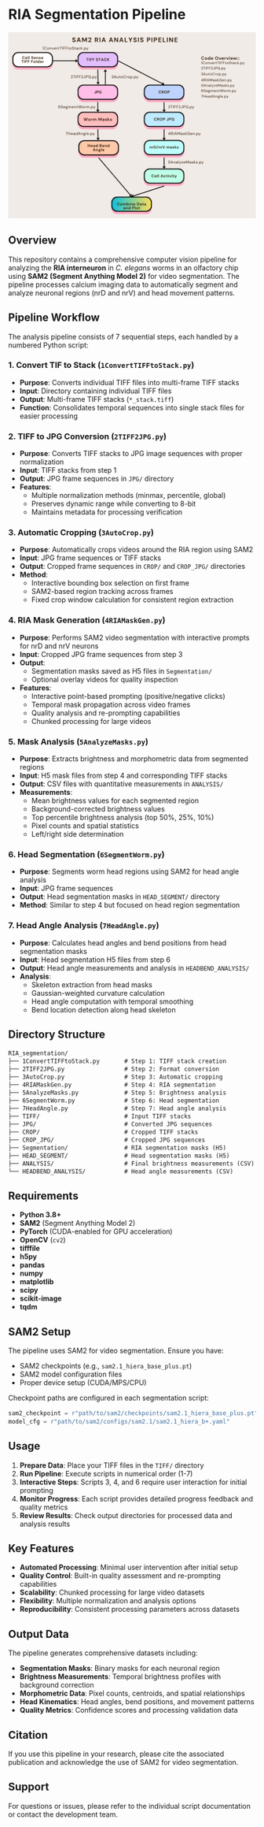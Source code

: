 # RIA Segmentation Pipeline

![Workflow Overview](workflow.png)

## Overview

This repository contains a comprehensive computer vision pipeline for analyzing the **RIA interneuron** in *C. elegans* worms in an olfactory chip using **SAM2 (Segment Anything Model 2)** for video segmentation. The pipeline processes calcium imaging data to automatically segment and analyze neuronal regions (nrD and nrV) and head movement patterns.

## Pipeline Workflow

The analysis pipeline consists of 7 sequential steps, each handled by a numbered Python script:

### 1. **Convert TIF to Stack** (`1ConvertTIFFtoStack.py`)
- **Purpose**: Converts individual TIFF files into multi-frame TIFF stacks
- **Input**: Directory containing individual TIFF files
- **Output**: Multi-frame TIFF stacks (`*_stack.tiff`)
- **Function**: Consolidates temporal sequences into single stack files for easier processing

### 2. **TIFF to JPG Conversion** (`2TIFF2JPG.py`)
- **Purpose**: Converts TIFF stacks to JPG image sequences with proper normalization
- **Input**: TIFF stacks from step 1
- **Output**: JPG frame sequences in `JPG/` directory
- **Features**: 
  - Multiple normalization methods (minmax, percentile, global)
  - Preserves dynamic range while converting to 8-bit
  - Maintains metadata for processing verification

### 3. **Automatic Cropping** (`3AutoCrop.py`)
- **Purpose**: Automatically crops videos around the RIA region using SAM2
- **Input**: JPG frame sequences or TIFF stacks
- **Output**: Cropped frame sequences in `CROP/` and `CROP_JPG/` directories
- **Method**: 
  - Interactive bounding box selection on first frame
  - SAM2-based region tracking across frames
  - Fixed crop window calculation for consistent region extraction

### 4. **RIA Mask Generation** (`4RIAMaskGen.py`)
- **Purpose**: Performs SAM2 video segmentation with interactive prompts for nrD and nrV neurons
- **Input**: Cropped JPG frame sequences from step 3
- **Output**: 
  - Segmentation masks saved as H5 files in `Segmentation/`
  - Optional overlay videos for quality inspection
- **Features**:
  - Interactive point-based prompting (positive/negative clicks)
  - Temporal mask propagation across video frames
  - Quality analysis and re-prompting capabilities
  - Chunked processing for large videos

### 5. **Mask Analysis** (`5AnalyzeMasks.py`)
- **Purpose**: Extracts brightness and morphometric data from segmented regions
- **Input**: H5 mask files from step 4 and corresponding TIFF stacks
- **Output**: CSV files with quantitative measurements in `ANALYSIS/`
- **Measurements**:
  - Mean brightness values for each segmented region
  - Background-corrected brightness values
  - Top percentile brightness analysis (top 50%, 25%, 10%)
  - Pixel counts and spatial statistics
  - Left/right side determination

### 6. **Head Segmentation** (`6SegmentWorm.py`)
- **Purpose**: Segments worm head regions using SAM2 for head angle analysis
- **Input**: JPG frame sequences
- **Output**: Head segmentation masks in `HEAD_SEGMENT/` directory
- **Method**: Similar to step 4 but focused on head region segmentation

### 7. **Head Angle Analysis** (`7HeadAngle.py`)
- **Purpose**: Calculates head angles and bend positions from head segmentation masks
- **Input**: Head segmentation H5 files from step 6
- **Output**: Head angle measurements and analysis in `HEADBEND_ANALYSIS/`
- **Analysis**:
  - Skeleton extraction from head masks
  - Gaussian-weighted curvature calculation
  - Head angle computation with temporal smoothing
  - Bend location detection along head skeleton

## Directory Structure

```
RIA_segmentation/
├── 1ConvertTIFFtoStack.py       # Step 1: TIFF stack creation
├── 2TIFF2JPG.py                 # Step 2: Format conversion
├── 3AutoCrop.py                 # Step 3: Automatic cropping
├── 4RIAMaskGen.py               # Step 4: RIA segmentation
├── 5AnalyzeMasks.py             # Step 5: Brightness analysis
├── 6SegmentWorm.py              # Step 6: Head segmentation
├── 7HeadAngle.py                # Step 7: Head angle analysis
├── TIFF/                        # Input TIFF stacks
├── JPG/                         # Converted JPG sequences
├── CROP/                        # Cropped TIFF stacks
├── CROP_JPG/                    # Cropped JPG sequences
├── Segmentation/                # RIA segmentation masks (H5)
├── HEAD_SEGMENT/                # Head segmentation masks (H5)
├── ANALYSIS/                    # Final brightness measurements (CSV)
└── HEADBEND_ANALYSIS/           # Head angle measurements (CSV)
```

## Requirements

- **Python 3.8+**
- **SAM2** (Segment Anything Model 2)
- **PyTorch** (CUDA-enabled for GPU acceleration)
- **OpenCV** (`cv2`)
- **tifffile**
- **h5py**
- **pandas**
- **numpy**
- **matplotlib**
- **scipy**
- **scikit-image**
- **tqdm**

## SAM2 Setup

The pipeline uses SAM2 for video segmentation. Ensure you have:
- SAM2 checkpoints (e.g., `sam2.1_hiera_base_plus.pt`)
- SAM2 model configuration files
- Proper device setup (CUDA/MPS/CPU)

Checkpoint paths are configured in each segmentation script:
```python
sam2_checkpoint = r"path/to/sam2/checkpoints/sam2.1_hiera_base_plus.pt"
model_cfg = r"path/to/sam2/configs/sam2.1/sam2.1_hiera_b+.yaml"
```

## Usage

1. **Prepare Data**: Place your TIFF files in the `TIFF/` directory
2. **Run Pipeline**: Execute scripts in numerical order (1-7)
3. **Interactive Steps**: Scripts 3, 4, and 6 require user interaction for initial prompting
4. **Monitor Progress**: Each script provides detailed progress feedback and quality metrics
5. **Review Results**: Check output directories for processed data and analysis results

## Key Features

- **Automated Processing**: Minimal user intervention after initial setup
- **Quality Control**: Built-in quality assessment and re-prompting capabilities
- **Scalability**: Chunked processing for large video datasets
- **Flexibility**: Multiple normalization and analysis options
- **Reproducibility**: Consistent processing parameters across datasets

## Output Data

The pipeline generates comprehensive datasets including:
- **Segmentation Masks**: Binary masks for each neuronal region
- **Brightness Measurements**: Temporal brightness profiles with background correction
- **Morphometric Data**: Pixel counts, centroids, and spatial relationships
- **Head Kinematics**: Head angles, bend positions, and movement patterns
- **Quality Metrics**: Confidence scores and processing validation data

## Citation

If you use this pipeline in your research, please cite the associated publication and acknowledge the use of SAM2 for video segmentation.

## Support

For questions or issues, please refer to the individual script documentation or contact the development team.